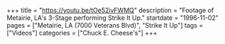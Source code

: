 +++
title = "https://youtu.be/tOe52ivFWMQ"
description = "Footage of Metairie, LA's 3-Stage performing Strike It Up."
startdate = "1996-11-02"
pages = ["Metairie, LA (7000 Veterans Blvd)", "Strike It Up"]
tags = ["Videos"]
categories = ["Chuck E. Cheese's"]
+++
